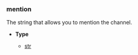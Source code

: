 ### mention [](https://discordpy.readthedocs.io/en/v1.7.3/api.html#discord.abc.GuildChannel.mention)

The string that allows you to mention the channel.

- **Type**

	- [str](https://docs.python.org/3/library/stdtypes.html#str "(in Python v3.9)")


